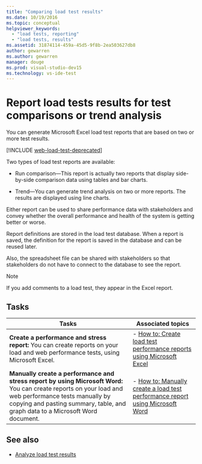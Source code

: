 ```yaml
---
title: "Comparing load test results"
ms.date: 10/19/2016
ms.topic: conceptual
helpviewer_keywords:
  - "load tests, reporting"
  - "load tests, results"
ms.assetid: 31874114-459a-45d5-9f8b-2ea503627db8
author: gewarren
ms.author: gewarren
manager: douge
ms.prod: visual-studio-dev15
ms.technology: vs-ide-test
---
```

# Report load tests results for test comparisons or trend analysis

You can generate Microsoft Excel load test reports that are based on two or more test results.

[!INCLUDE [web-load-test-deprecated](includes/web-load-test-deprecated.md)]

Two types of load test reports are available:

- Run comparison&mdash;This report is actually two reports that display side-by-side comparison data using tables and bar charts.

- Trend&mdash;You can generate trend analysis on two or more reports. The results are displayed using line charts.

Either report can be used to share performance data with stakeholders and convey whether the overall performance and health of the system is getting better or worse.

Report definitions are stored in the load test database. When a report is saved, the definition for the report is saved in the database and can be reused later.

Also, the spreadsheet file can be shared with stakeholders so that stakeholders do not have to connect to the database to see the report.

> [!NOTE]
> If you add comments to a load test, they appear in the Excel report.

## Tasks

|Tasks|Associated topics|
|-|-|
|**Create a performance and stress report:** You can create reports on your load and web performance tests, using Microsoft Excel.|- [How to: Create load test performance reports using Microsoft Excel](../test/how-to-create-load-test-performance-reports-using-microsoft-excel.md)|
|**Manually create a performance and stress report by using Microsoft Word:** You can create reports on your load and web performance tests manually by copying and pasting summary, table, and graph data to a Microsoft Word document.|- [How to: Manually create a load test performance report using Microsoft Word](../test/how-to-manually-create-a-load-test-performance-report-using-microsoft-word.md)|

## See also

- [Analyze load test results](../test/analyze-load-test-results-using-the-load-test-analyzer.md)